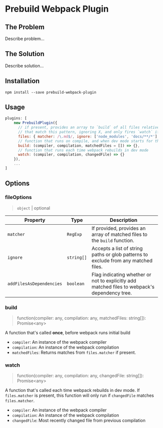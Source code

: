 # Prebuild Webpack Plugin

## The Problem

Describe problem...

## The Solution

Describe solution...

## Installation

```
npm install --save prebuild-webpack-plugin
```

## Usage

```js
plugins: [
    new PrebuildPlugin({
      // if present, provides an array to `build` of all files relative to the project root
      // that match this pattern, ignoring X, and only fires `watch` if the changedFile matches
      files: { matcher: /\.md$/, ignore: ['node_modules', 'docs/**/*'], addFilesAsDependencies: true },
      // function that runs on compile, and when dev mode starts for the first time only
      build: (compiler, compilation, matchedFiles = []) => {},
      // function that runs each time webpack rebuilds in dev mode
      watch: (compiler, compilation, changedFile) => {}
    }),
    ...
]
```

## Options

### fileOptions

> `object` | optional

| Property                 | Type       | Description                                                                                  |
| ------------------------ | ---------- | -------------------------------------------------------------------------------------------- |
| `matcher`                | `RegExp`   | If provided, provides an array of matched files to the `build` function.                     |
| `ignore`                 | `string[]` | Accepts a list of string paths or glob patterns to exclude from any matched files.           |
| `addFilesAsDependencies` | `boolean`  | Flag indicating whether or not to explicitly add matched files to webpack's dependency tree. |

### build

> function(compiler: any, compilation: any, matchedFiles: string[]): Promise\<any\>

A function that's called **once**, before webpack runs initial build

- `compiler`: An instance of the webpack compiler
- `compilation`: An instance of the webpack compilation
- `matchedFiles`: Returns matches from `files.matcher` if present.

### watch

> function(compiler: any, compilation: any, changedFile: string[]): Promise\<any\>

A function that's called each time webpack rebuilds in dev mode. If `files.matcher` is present, this function will only run if `changedFile` matches `files.matcher`.

- `compiler`: An instance of the webpack compiler
- `compilation`: An instance of the webpack compilation
- `changedFile`: Most recently changed file from previous compilation
